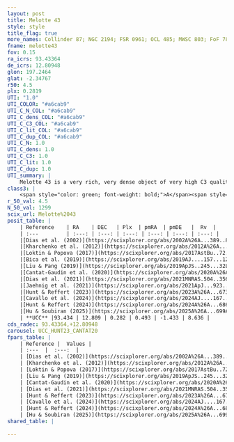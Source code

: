 ```yaml
---
layout: post
title: Melotte 43
style: style
title_flag: true
more_names: Collinder 87; NGC 2194; FSR 0961; OCL 485; MWSC 803; FoF 78
fname: melotte43
fov: 0.15
ra_icrs: 93.43364
de_icrs: 12.80948
glon: 197.2464
glat: -2.34767
r50: 4.5
plx: 0.2819
UTI: "1.0"
UTI_COLOR: "#a6cab9"
UTI_C_N_COL: "#a6cab9"
UTI_C_dens_COL: "#a6cab9"
UTI_C_C3_COL: "#a6cab9"
UTI_C_lit_COL: "#a6cab9"
UTI_C_dup_COL: "#a6cab9"
UTI_C_N: 1.0
UTI_C_dens: 1.0
UTI_C_C3: 1.0
UTI_C_lit: 1.0
UTI_C_dup: 1.0
UTI_summary: |
    Melotte 43 is a very rich, very dense object of very high C3 quality. It is very well-studied in the literature.
class3: |
    <span style="color: green; font-weight: bold;">A</span><span style="color: green; font-weight: bold;">A</span>
r_50_val: 4.5
N_50_val: 1299
scix_url: Melotte%2043
posit_table: |
    | Reference    | RA    | DEC   | Plx  | pmRA  | pmDE   |  Rv  |
    | :---         | :---: | :---: | :---: | :---: | :---: | :---: |
    |[Dias et al. (2002)](https://scixplorer.org/abs/2002A%26A...389..871D) | 93.438 | 12.807 | -- | 2.1 | -1.88 | 7.5 |
    |[Kharchenko et al. (2012)](https://scixplorer.org/abs/2012A%26A...543A.156K) | 93.442 | 12.818 | -- | 0.28 | -1.43 | -- |
    |[Loktin & Popova (2017)](https://scixplorer.org/abs/2017AstBu..72..257L) | 93.435 | 12.808 | -- | 2.1 | -1.88 | 7.5 |
    |[Bica et al. (2019)](https://scixplorer.org/abs/2019AJ....157...12B) | 93.432 | 12.815 | -- | -- | -- | -- |
    |[Liu & Pang (2019)](https://scixplorer.org/abs/2019ApJS..245...32L) | 93.436 | 12.811 | 0.285 | 0.497 | -1.417 | -- |
    |[Cantat-Gaudin et al. (2020)](https://scixplorer.org/abs/2020A%26A...640A...1C) | 93.44 | 12.813 | 0.263 | 0.535 | -1.468 | -- |
    |[Dias et al. (2021)](https://scixplorer.org/abs/2021MNRAS.504..356D) | 93.451 | 12.813 | 0.265 | 0.524 | -1.466 | 41.623 |
    |[Jaehnig et al. (2021)](https://scixplorer.org/abs/2021ApJ...923..129J) | 93.437 | 12.808 | 0.295 | 0.519 | -1.432 | -- |
    |[Hunt & Reffert (2023)](https://scixplorer.org/abs/2023A%26A...673A.114H) | 93.43 | 12.81 | 0.286 | 0.486 | -1.431 | 8.627 |
    |[Cavallo et al. (2024)](https://scixplorer.org/abs/2024AJ....167...12C) | 93.438 | 12.811 | 0.284 | -- | -- | -- |
    |[Hunt & Reffert (2024)](https://scixplorer.org/abs/2024A%26A...686A..42H) | 93.43 | 12.81 | 0.286 | 0.486 | -1.431 | 8.627 |
    |[Hu & Soubiran (2025)](https://scixplorer.org/abs/2025A%26A...699A.246H) | 93.438 | 12.811 | -- | -- | -- | -- |
    | **UCC** |93.434 | 12.809 | 0.282 | 0.493 | -1.433 | 8.636 | 
cds_radec: 93.43364,+12.80948
carousel: UCC_HUNT23_CANTAT20
fpars_table: |
    | Reference |  Values |
    | :---  |  :---:  |
    | [Dias et al. (2002)](https://scixplorer.org/abs/2002A%26A...389..871D) | `E(B-V)=0.383, Dist=3781.0, Age=8.515, [Fe/H]=-0.08` |
    | [Kharchenko et al. (2012)](https://scixplorer.org/abs/2012A%26A...543A.156K) | `e_bv=0.5, distance=2804, log_age=8.8` |
    | [Loktin & Popova (2017)](https://scixplorer.org/abs/2017AstBu..72..257L) | `E(B-V)=0.375, Dmod=12.793, logt=8.53` |
    | [Liu & Pang (2019)](https://scixplorer.org/abs/2019ApJS..245...32L) | `Age=0.692, Z=0.25` |
    | [Cantat-Gaudin et al. (2020)](https://scixplorer.org/abs/2020A%26A...640A...1C) | `AVNN=1.36, DMNN=12.72, AgeNN=8.53` |
    | [Dias et al. (2021)](https://scixplorer.org/abs/2021MNRAS.504..356D) | `Av=1.562, Dist=2869, logage=8.823, [Fe/H]=-0.067` |
    | [Hunt & Reffert (2023)](https://scixplorer.org/abs/2023A%26A...673A.114H) | `AV50=1.266, diffAV50=0.825, MOD50=12.476, logAge50=8.708` |
    | [Cavallo et al. (2024)](https://scixplorer.org/abs/2024AJ....167...12C) | `AV50=1.49, dMod50=12.33, logAge50=8.85, [Fe/H]50=0.14` |
    | [Hunt & Reffert (2024)](https://scixplorer.org/abs/2024A%26A...686A..42H) | `MassJ=6152.01` |
    | [Hu & Soubiran (2025)](https://scixplorer.org/abs/2025A%26A...699A.246H) | `MA22=-0.24, MA23f=-0.44, MA23g=-0.27, MZ23=-0.33, MK24=-0.3, MF24=-0.36` |
shared_table: |
    
---
```

